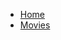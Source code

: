 <!-- TODO: Complete with your own sidebar structure and enable sidebar in index.html - or delete this file. -->
- [Home](/)
- [Movies](movies/README.md)